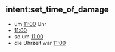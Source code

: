 ## intent:set_time_of_damage
- um [11:00](time_of_damage) Uhr
- [11:00](time_of_damage)
- so um [11:00](time_of_damage)
- die Uhrzeit war [11:00](time_of_damage)